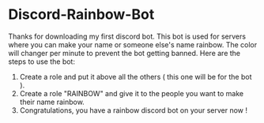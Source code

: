 # Discord-Rainbow-Bot

Thanks for downloading my first discord bot. 
This bot is used for servers where you can make your name or someone else's name rainbow.
The color will changer per minute to prevent the bot getting banned.
Here are the steps to use the bot:
1. Create a role and put it above all the others ( this one will be for the bot ).
2. Create a role "RAINBOW" and give it to the people you want to make their name rainbow.
3. Congratulations, you have a rainbow discord bot on your server now !

